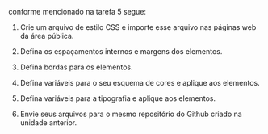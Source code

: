 conforme mencionado na tarefa 5 segue:
1.	Crie um arquivo de estilo CSS e importe esse arquivo nas páginas web da área pública.

2.	Defina os espaçamentos internos e margens dos elementos.

3.	Defina bordas para os elementos.

4.	Defina variáveis para o seu esquema de cores e aplique aos elementos.

5.	Defina variáveis para a tipografia e aplique aos elementos.

6.	Envie seus arquivos para o mesmo repositório do Github criado na unidade anterior.
